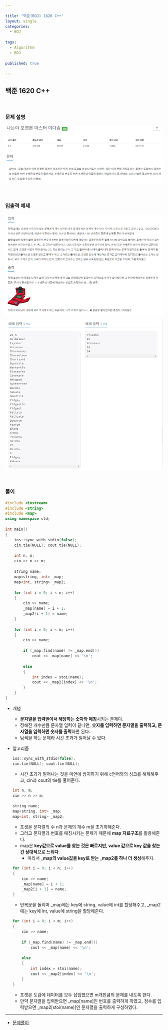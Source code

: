 ```yaml
---

title: "백준(BOJ) 1620 C++"
layout: single
categories:
  - BOJ

tags:
  - Algorithm
  - BOJ

published: true

---
```


## 백준 1620 C++

<br>

### 문제 설명

![image-20221227154730972](/assets/images/2022-12-27-BOJ1620/image-20221227154730972.png)

<br>

### 입출력 예제

![image-20221227154746486](/assets/images/2022-12-27-BOJ1620/image-20221227154746486.png)

![image-20221227154758056](/assets/images/2022-12-27-BOJ1620/image-20221227154758056.png)

<br>

### 풀이

```cpp
#include <iostream>
#include <string>
#include <map>
using namespace std;

int main()
{
	ios::sync_with_stdio(false);
	cin.tie(NULL); cout.tie(NULL);

	int n, m;
	cin >> n >> m;

	string name;
	map<string, int> _map; 
	map<int, string> _map2;

	for (int i = 0; i < n; i++)
	{
		cin >> name;
		_map[name] = i + 1;
		_map2[i + 1] = name;
	}

	for (int i = 0; i < m; i++)
	{
		cin >> name;

		if (_map.find(name) != _map.end())
			cout << _map[name] << '\n';

		else 
		{
			int index = stoi(name);
			cout << _map2[index] << '\n';
		}
	}
}
```

- 개념
  - **문자열을 입력받아서 해당하는 숫자와 매칭**시키는 문제다.
  - 정해진 개수만큼 문자열 입력이 끝나면, **숫자를 입력하면 문자열을 출력하고, 문자열을 입력하면 숫자를 출력**하면 된다.
  - 탐색을 하는 문제라 시간 초과가 일어날 수 있다.
  
- 알고리즘

  ```cpp
  ios::sync_with_stdio(false);
  cin.tie(NULL); cout.tie(NULL);
  ```
  
  - 시간 초과가 일어나는 것을 미연에 방지하기 위해 c언어와의 싱크를 해제해주고, cin과 cout의 tie를 풀어준다.
  
  ```cpp
  int n, m;
  cin >> n >> m;
  
  string name;
  map<string, int> _map; 
  map<int, string> _map2;
  ```
  
  - 포켓몬 문자열의 수 n과 문제의 개수 m을 초기화해준다.
  - 그리고 문자열과 번호를 매칭시키는 문제기 때문에 **map 자료구조**를 활용해준다.
  - map은 **key값으로 value를 찾는 것은 빠르지만, value 값으로 key 값을 찾는 건 상대적으로 느리다**.
    - 따라서 **_map의 value값을 key로 받는 _map2를 하나 더 생성**해주자.
  
  
  ```cpp
  for (int i = 0; i < n; i++)
  {
      cin >> name;
      _map[name] = i + 1;
      _map2[i + 1] = name;
  }
  ```
  
  - 반복문을 돌리며 _map에는 key에 string, value에 int를 할당해주고, _map2에는 key에 int, value에 string을 할당해준다.
  
  ```cpp
  for (int i = 0; i < m; i++)
  {
      cin >> name;
  
      if (_map.find(name) != _map.end())
          cout << _map[name] << '\n';
  
      else 
      {
          int index = stoi(name);
          cout << _map2[index] << '\n';
      }
  }
  ```
  
  - 포켓몬 도감에 데이터를 모두 삽입했으면 m개만큼의 문제를 내도록 한다.
  - 만약 문자열을 입력받으면 _map[name]인 번호를 출력하게 하였고, 정수를 입력받으면 _map2[stoi(name)]인 문자열을 출력하게 구성하였다.

---

- [문제풀이](https://www.acmicpc.net/user/malove8466)

